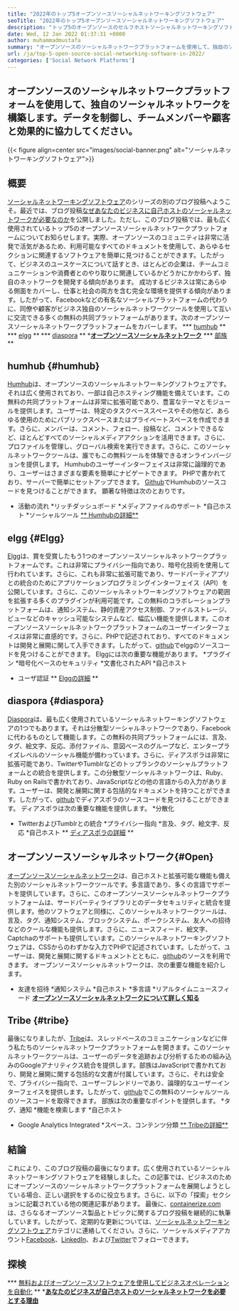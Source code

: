 ```yaml
---
title: "2022年のトップ5オープンソースソーシャルネットワーキングソフトウェア" 
seoTitle: "2022年のトップ5オープンソースソーシャルネットワーキングソフトウェア" 
description: "トップ5のオープンソースのセルフホストソーシャルネットワーキングソフトウェアを探索しましょう。これらのソフトウェアには、Humhub、Elgg、Diaspora、Open Source Social Network、Tribeが含まれます。" 
date: Wed, 12 Jan 2022 01:37:31 +0000
author: muhammadmustafa
summary: "オープンソースのソーシャルネットワークプラットフォームを使用して、独自のソーシャルネットワークを構築します。データを制御し、チームメンバーと協力します＆amp;顧客は効果的に。" 
url: /ja/top-5-open-source-social-networking-software-in-2022/
categories: ['Social Network Platforms']
---
```


## オープンソースのソーシャルネットワークプラットフォームを使用して、独自のソーシャルネットワークを構築します。データを制御し、チームメンバーや顧客と効果的に協力してください。

{{< figure align=center src="images/social-banner.png" alt="ソーシャルネットワーキングソフトウェア">}}


## 概要
[ソーシャルネットワーキングソフトウェア][1]のシリーズの別のブログ投稿へようこそ。最近では、ブログ投稿[なぜあなたのビジネスに自己ホストのソーシャルネットワークが必要なのか][2]を公開しました。ただし、このブログ投稿では、最も広く使用されているトップ5のオープンソースソーシャルネットワークプラットフォームについてお知らせします。実際、オープンソースのコミュニティは非常に活発で活気があるため、利用可能なすべてのドキュメントを使用して、あらゆるセクションに関連するソフトウェアを簡単に見つけることができます。したがって、ビジネスのユースケースについて話すとき、ほとんどの企業は、チームコミュニケーションや消費者とのやり取りに関連しているかどうかにかかわらず、独自のネットワークを開発する傾向があります。
成功するビジネスは常にあらゆる側面をカバーし、仕事と社会の両方を含む完全な環境を提供する傾向があります。したがって、Facebookなどの有名なソーシャルプラットフォームの代わりに、同僚や顧客がビジネス独自のソーシャルネットワークツールを使用して互いに交流できる多くの無料の共同プラットフォームがあります。次のオープンソースソーシャルネットワークプラットフォームをカバーします。
  *** [humhub][3] **
  *** [elgg][4] **
  *** [diaspora][5] **
  *[**オープンソースソーシャルネットワーク**][6]
  *** [部族][7] **

## humhub {#humhub}
[Humhub][8]は、オープンソースのソーシャルネットワーキングソフトウェアです。それは広く使用されており、一部は自己ホスティング機能を備えています。この無料の共同プラットフォームは非常に拡張可能であり、豊富なテーマとモジュールを提供します。ユーザーは、特定のタスクベーススペースやその他など、あらゆる使用のためにパブリックスペースまたはプライベートスペースを作成できます。さらに、メンバーは、コメント、フォロー、投稿など、コメントできるなど、ほとんどすべてのソーシャルメディアアクションを活用できます。さらに、プロファイルを管理し、グローバル検索を実行できます。さらに、このソーシャルネットワークツールは、誰でもこの無料ツールを体験できるオンラインバージョンを提供します。 Humhubのユーザーインターフェイスは非常に論理的であり、ユーザーはさまざまな要素を簡単にナビゲートできます。 PHPで書かれており、サーバーで簡単にセットアップできます。 [Github][9]でHumhubのソースコードを見つけることができます。
顕著な特徴は次のとおりです。
  * 活動の流れ
  *リッチダッシュボード
  *メディアファイルのサポート
  *自己ホスト
  *ソーシャルツール
[** Humhubの詳細**][10]

## elgg {#Elgg}
[Elgg][11]は、賞を受賞したもう1つのオープンソースソーシャルネットワークプラットフォームです。これは非常にプライバシー指向であり、暗号化技術を使用して行われています。さらに、これも非常に拡張可能であり、サードパーティアプリとの統合のためにアプリケーションプログラミングインターフェイス（API）を公開しています。さらに、このソーシャルネットワーキングソフトウェアの範囲を拡張する多くのプラグインが利用可能です。この無料のコラボレーションプラットフォームは、通知システム、静的資産アクセス制御、ファイルストレージ、ビューなどのキャッシュ可能なシステムなど、幅広い機能を提供します。このオープンソースソーシャルネットワークプラットフォームのユーザーインターフェイスは非常に直感的です。さらに、PHPで記述されており、すべてのドキュメントは開発と展開に関して入手できます。したがって、[github][12]でelggのソースコードを見つけることができます。
Elggには次の重要な機能があります。
  *プラグイン
  *暗号化ベースのセキュリティ
  *文書化されたAPI
  *自己ホスト
  * ユーザ認証
** [Elggの詳細][13] **

## diaspora {#diaspora}
[Diaspora][14]は、最も広く使用されているソーシャルネットワーキングソフトウェアの1つでもあります。それは分散型ソーシャルネットワークであり、Facebookに代わるものとして機能します。この無料の共同プラットフォームには、言及、タグ、絵文字、反応、添付ファイル、意図ベースのグループなど、エンタープライズレベルのソーシャル機能が備わっています。さらに、ディアスポラは非常に拡張可能であり、TwitterやTumblrなどのトップランクのソーシャルプラットフォームとの統合を提供します。この分散型ソーシャルネットワークは、Ruby、Ruby on Railsで書かれており、JavaScriptなどの他の言語からの入力があります。ユーザーは、開発と展開に関する包括的なドキュメントを持つことができます。したがって、[github][15]でディアスポラのソースコードを見つけることができます。
ディアスポラは次の重要な機能を提供します。
  *分散化
  * TwitterおよびTumblrとの統合
  *プライバシー指向
  *言及、タグ、絵文字、反応
  *自己ホスト
** [ディアスポラの詳細][16] **

## オープンソースソーシャルネットワーク{#Open}
[オープンソースソーシャルネットワーク][17]は、自己ホストと拡張可能な機能も備えた別のソーシャルネットワークツールです。多言語であり、多くの言語でサポートを提供しています。さらに、このオープンソースソーシャルネットワークプラットフォームは、サードパーティライブラリとのデータセキュリティと統合を提供します。他のソフトウェアと同様に、このソーシャルネットワークツールは、言及、タグ、通知システム、ブロックシステム、ポークシステム、友人への招待などのクールな機能も提供します。さらに、ニュースフィード、絵文字、Captchaのサポートも提供しています。このソーシャルネットワーキングソフトウェアは、CSSからのわずかな入力でPHPで記述されています。したがって、ユーザーは、開発と展開に関するドキュメントとともに、[github][18]のソースを利用できます。
オープンソースソーシャルネットワークは、次の重要な機能を紹介します。
  * 友達を招待
  *通知システム
  *自己ホスト
  *多言語
  *リアルタイムニュースフィード
[**オープンソースソーシャルネットワークについて詳しく知る**][19]

## Tribe {#tribe}
最後になりましたが、[Tribe][20]は、スレッドベースのコミュニケーションなどに伴う私たちのソーシャルネットワークプラットフォームを開きます。このソーシャルネットワークツールは、ユーザーのデータを追跡および分析するための組み込みのGoogleアナリティクス統合を提供します。部族はJavaScriptで書かれており、開発と展開に関する包括的な文書が付属しています。さらに、それは安全で、プライバシー指向で、ユーザーフレンドリーであり、論理的なユーザーインターフェイスを提供します。したがって、[github][21]でこの無料のソーシャルツールのソースコードを取得できます。
部族は次の重要なポイントを提供します。
  *タグ、通知
  *機能を検索します
  *自己ホスト
  * Google Analytics Integrated
  *スペース、コンテンツ分類
[** Tribeの詳細**][22]

## **結論**
これにより、このブログ投稿の最後になります。広く使用されているソーシャルネットワーキングソフトウェアを経験しました。この記事では、ビジネスのためにオープンソースのソーシャルネットワークプラットフォームを展開しようとしている場合、正しい選択をするのに役立ちます。さらに、以下の「探索」セクションに記載されている他の関連記事があります。
最後に、[containerize.com][23]は、さらなるオープンソース製品とトピックに関するブログ投稿を継続的に執筆しています。したがって、定期的な更新については、[][24][ソーシャルネットワーキングソフトウェア][25]カテゴリに連絡してください。さらに、ソーシャルメディアアカウント[Facebook][26]、[LinkedIn][27]、および[Twitter][28]でフォローできます。

## 探検
  *** [無料およびオープンソースソフトウェアを使用してビジネスオペレーションを自動化][29] **
  *[**あなたのビジネスが自己ホストのソーシャルネットワークを必要とする理由**][17]

  
[1]: https://blog.containerize.com/category/social-network-platforms/
[2]: https://blog.containerize.com/social-network-platforms/why-your-business-needs-a-self-hosted-social-network/
[3]: #Humhub
[4]: #Elgg
[5]: #Diaspora
[6]: #Open
[7]: #Tribe
[8]: https://products.containerize.com/social-network-platforms/humhub/
[9]: https://github.com/humhub/humhub
[10]: https://www.humhub.com/en
[11]: https://products.containerize.com/social-network-platforms/elgg/
[12]: https://github.com/elgg/elgg
[13]: https://elgg.org/
[14]: https://products.containerize.com/social-network-platforms/diaspora/
[15]: https://github.com/diaspora/diaspora
[16]: https://diasporafoundation.org/
[17]: https://products.containerize.com/social-network-platforms/open-source-social-network/
[18]: https://github.com/opensource-socialnetwork/opensource-socialnetwork
[19]: https://www.opensource-socialnetwork.org/
[20]: https://products.containerize.com/social-network-platforms/tribe/
[21]: https://github.com/tribeplatform/api-documentation
[22]: https://docs.tribe.so/
[23]: https://www.containerize.com/
[24]: https://products.containerize.com/video-conferencing/
[25]: https://products.containerize.com/social-network-platforms/
[26]: https://web.facebook.com/containerize
[27]: https://www.linkedin.com/company/containerize/
[28]: https://twitter.com/containerize_co
[29]: https://blog.containerize.com/blogging/automate-business-operations-using-open-source-software/
